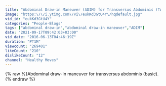 ```yaml
---
title: "Abdominal Draw-in Maneuver (ADIM) for Transversus Abdominis (TA)"
image: "https:\/\/i.ytimg.com\/vi\/eukKd3GtU4Y\/hqdefault.jpg"
vid_id: "eukKd3GtU4Y"
categories: "People-Blogs"
tags: ["abdominal draw-in","abdominal draw-in maneuver","ADIM"]
date: "2021-09-17T09:42:03+03:00"
vid_date: "2016-06-13T04:46:19Z"
duration: "PT1M"
viewcount: "269401"
likeCount: "210"
dislikeCount: "12"
channel: "Healthy Moves"
---
```

{% raw %}Abdominal draw-in maneuver for transversus abdominis (basic).{% endraw %}
